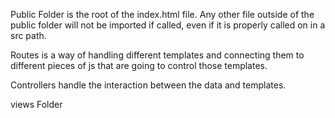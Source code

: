 Public Folder is the root of the index.html file.
Any other file outside of the public folder will not be imported if called, even if it is properly called on in a src path.


Routes is a way of handling different templates and connecting them to different pieces of js that are going to control those templates.

Controllers handle the interaction between the data and templates.

views Folder

